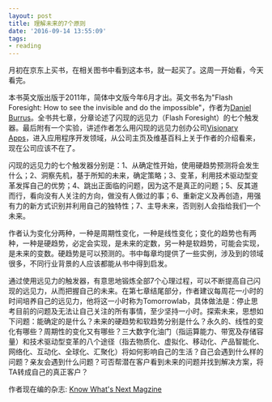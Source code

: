 ```yaml
---
layout: post
title: 理解未来的7个原则
date: '2016-09-14 13:55:09'
tags:
- reading
---
```


月初在京东上买书，在相关图书中看到这本书，就一起买了。这周一开始看，今天看完。

本书英文版出版于2011年，简体中文版今年6月才出。英文书名为"Flash Foresight: How to see the invisible and do the impossible"，作者为[Daniel Burrus](https://en.wikipedia.org/wiki/Daniel_Burrus)。全书共七章，分章论述了闪现的远见力（Flash Foresight）的七个触发器。最后附有一个实验，讲述作者怎么用闪现的远见力创办公司[Visionary Apps](http://www.visionaryapps.com/)，进入应用程序开发领域，从公司主页及维基百科上关于作者的介绍看来，现在公司应该不在了。

闪现的远见力的七个触发器分别是：1、从确定性开始，使用硬趋势预测将会发生什么；2、洞察先机，基于所知的未来，确定策略；3、变革，利用技术驱动型变革发挥自己的优势；4、跳出正面临的问题，因为这不是真正的问题；5、反其道而行，看向没有人关注的方向，做没有人做过的事；6、重新定义及再创造，用强有力的新方式识别并利用自己的独特性；7、主导未来，否则别人会指给我们一个未来。

作者认为变化分两种，一种是周期性变化，一种是线性变化；变化的趋势也有两种，一种是硬趋势，必定会实现，是未来的定数，另一种是软趋势，可能会实现，是未来的变数。硬趋势是可以预测的。书中每章均提供了一些实例，涉及到的领域很多，不同行业背景的人应该都能从书中得到启发。

通过使用远见力的触发器，有意思地锻炼全部7个心理过程，可以不断提高自己闪现的远见力，从而把握自己的未来。在第七章结尾部分，作者建议每周花一小时的时间培养自己的远见力，他将这一小时称为Tomorrowlab，具体做法是：停止思考目前的问题及无法让自己关注的所有事情，至少坚持一小时。探索未来，思想如下问题：能确定的是什么？未来的硬趋势和软趋势分别是什么？永久的、线性的变化有哪些？周期性的变化又有哪些？三大数字化油门（指运算能力、带宽及存储容量）和技术驱动型变革的八个途径（指去物质化、虚拟化、移动化、产品智能化、网络化、互动化、全球化、汇聚化）将如何影响自己的生活？自己会遇到什么样的问题？亲友会遇到什么问题？可否帮潜在客户看到未来的问题并找到解决方案，将TA转成自己的真正客户？

作者现在编的杂志: [Know What's Next Magzine](http://www.burrus.com/store/know-whats-next-magazine/)
